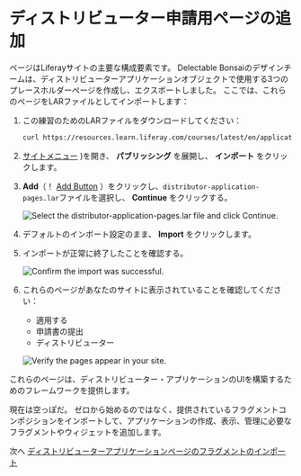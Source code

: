 # ディストリビューター申請用ページの追加

ページはLiferayサイトの主要な構成要素です。 Delectable Bonsaiのデザインチームは、ディストリビューターアプリケーションオブジェクトで使用する3つのプレースホルダーページを作成し、エクスポートしました。 ここでは、これらのページをLARファイルとしてインポートします：
<!--TASK: [Site Design]() コースを修了した場合、これらのページはすでにあなたのサイトに追加されています。 そうでなければ、LARファイルとしてダウンロードしてインポートすることができます。 -->

1. この練習のためのLARファイルをダウンロードしてください：

   ```bash
   curl https://resources.learn.liferay.com/courses/latest/en/application-development/designing-user-interfaces/distributor-application-pages.lar -O
   ```

1. [サイトメニュー](../../images/icon-product-menu.png) )を開き、 **パブリッシング** を展開し、 **インポート** をクリックします。

1. **Add**（！ [Add Button](../../images/icon-add.png) ）をクリックし、`distributor-application-pages.lar`ファイルを選択し、 **Continue** をクリックする。

   ![Select the distributor-application-pages.lar file and click Continue.](./adding-pages-for-distributor-application/images/01.png)

1. デフォルトのインポート設定のまま、 **Import** をクリックします。

1. インポートが正常に終了したことを確認する。

   ![Confirm the import was successful.](./adding-pages-for-distributor-application/images/02.png)

1. これらのページがあなたのサイトに表示されていることを確認してください：

   * 適用する
   * 申請書の提出
   * ディストリビューター

   ![Verify the pages appear in your site.](./adding-pages-for-distributor-application/images/03.png)

これらのページは、ディストリビューター・アプリケーションのUIを構築するためのフレームワークを提供します。

現在は空っぽだ。 ゼロから始めるのではなく、提供されているフラグメントコンポジションをインポートして、アプリケーションの作成、表示、管理に必要なフラグメントやウィジェットを追加します。

次へ [ディストリビューターアプリケーションページのフラグメントのインポート](./importing-fragments-for-the-distributor-application-pages.md) 

